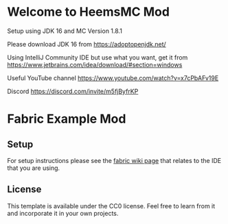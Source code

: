 # Welcome to HeemsMC Mod

Setup using JDK 16 and MC Version 1.8.1

Please download JDK 16 from https://adoptopenjdk.net/

Using IntelliJ Community IDE but use what you want, get it from https://www.jetbrains.com/idea/download/#section=windows

Useful YouTube channel https://www.youtube.com/watch?v=x7cPbAFv19E

Discord https://discord.com/invite/m5fjByfrKP

# Fabric Example Mod

## Setup

For setup instructions please see the [fabric wiki page](https://fabricmc.net/wiki/tutorial:setup) that relates to the IDE that you are using.

## License

This template is available under the CC0 license. Feel free to learn from it and incorporate it in your own projects.
